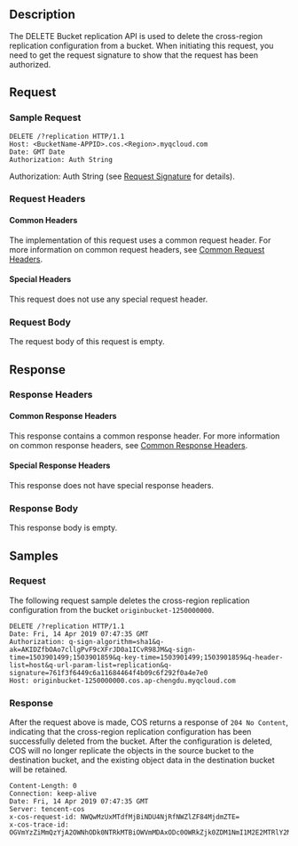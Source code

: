 ## Description
The DELETE Bucket replication API is used to delete the cross-region replication configuration from a bucket. When initiating this request, you need to get the request signature to show that the request has been authorized.

## Request
### Sample Request

```shell
DELETE /?replication HTTP/1.1
Host: <BucketName-APPID>.cos.<Region>.myqcloud.com
Date: GMT Date
Authorization: Auth String
```
Authorization: Auth String (see [Request Signature](https://intl.cloud.tencent.com/document/product/436/7778) for details).

### Request Headers
#### Common Headers
The implementation of this request uses a common request header. For more information on common request headers, see [Common Request Headers](https://intl.cloud.tencent.com/document/product/436/7728).
#### Special Headers
This request does not use any special request header.
### Request Body
The request body of this request is empty.

## Response
### Response Headers
#### Common Response Headers
This response contains a common response header. For more information on common response headers, see [Common Response Headers](https://intl.cloud.tencent.com/document/product/436/7729).
#### Special Response Headers
This response does not have special response headers.

### Response Body
This response body is empty.

## Samples

### Request

The following request sample deletes the cross-region replication configuration from the bucket `originbucket-1250000000`.
```shell
DELETE /?replication HTTP/1.1
Date: Fri, 14 Apr 2019 07:47:35 GMT
Authorization: q-sign-algorithm=sha1&q-ak=AKIDZfbOAo7cllgPvF9cXFrJD0a1ICvR98JM&q-sign-time=1503901499;1503901859&q-key-time=1503901499;1503901859&q-header-list=host&q-url-param-list=replication&q-signature=761f3f6449c6a11684464f4b09c6f292f0a4e7e0
Host: originbucket-1250000000.cos.ap-chengdu.myqcloud.com
```

### Response

After the request above is made, COS returns a response of `204 No Content`, indicating that the cross-region replication configuration has been successfully deleted from the bucket. After the configuration is deleted, COS will no longer replicate the objects in the source bucket to the destination bucket, and the existing object data in the destination bucket will be retained.
```shell
Content-Length: 0
Connection: keep-alive
Date: Fri, 14 Apr 2019 07:47:35 GMT
Server: tencent-cos
x-cos-request-id: NWQwMzUxMTdfMjBiNDU4NjRfNWZlZF84MjdmZTE=
x-cos-trace-id: OGVmYzZiMmQzYjA2OWNhODk0NTRkMTBiOWVmMDAxODc0OWRkZjk0ZDM1NmI1M2E2MTRlY2MzZDhmNmI5MWI1OWE4OGMxZjNjY2JiNTBmMTVmMWY1MzAzYzkyZGQ2ZWM4MzUyZTg1NGRhNWY0NTJiOGUyNTViYzgyNzgxZTEwOTY=
```
